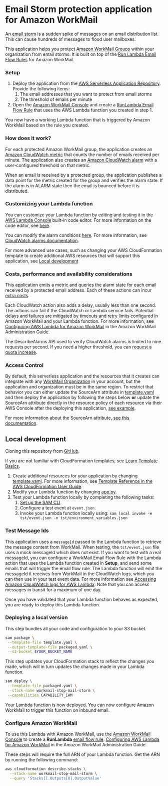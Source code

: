 # Email Storm protection application for Amazon WorkMail

An [email storm](https://en.wikipedia.org/wiki/Email_storm) is a sudden spike of messages on an email distribution list. This can cause hundreds of messages to flood user mailboxes.
 
This application helps you protect [Amazon WorkMail Groups](https://docs.aws.amazon.com/workmail/latest/adminguide/groups_overview.html) within your organization from email storms. It is built on top of the [Run Lambda Email Flow Rules](https://docs.aws.amazon.com/workmail/latest/adminguide/lambda.html#synchronous-rules) for Amazon WorkMail.

### Setup

1. Deploy the application from the [AWS Serverless Application Repository](https://serverlessrepo.aws.amazon.com/applications/arn:aws:serverlessrepo:us-east-1:489970191081:applications~workmail-stop-mail-storm). Provide the following items:
    1. The email addresses that you want to protect from email storms
    1. The threshold of emails per minute
1. Open the [Amazon WorkMail Console](https://console.aws.amazon.com/workmail/) and create a [RunLambda Email Flow Rule](https://docs.aws.amazon.com/workmail/latest/adminguide/lambda.html#synchronous-rules) that uses the AWS Lambda function you created in step 1.

You now have a working Lambda function that is triggered by Amazon WorkMail based on the rule you created.

### How does it work?

For each protected Amazon WorkMail group, the application creates an [Amazon CloudWatch metric](https://docs.aws.amazon.com/AmazonCloudWatch/latest/monitoring/working_with_metrics.html) that counts the number of emails received per minute. The application also creates an [Amazon CloudWatch alarm](https://docs.aws.amazon.com/AmazonCloudWatch/latest/monitoring/AlarmThatSendsEmail.html) with a user-configured threshold on that metric.

When an email is received by a protected group, the application publishes a data point for the metric created for the group and verifies the alarm state. If the alarm is in ALARM state then the email is bounced before it is distributed.

### Customizing your Lambda function
You can customize your Lambda function by editing and testing it in the [AWS Lambda Console](https://console.aws.amazon.com/lambda/home) built-in code editor. For more information on the code editor, see [here](https://docs.aws.amazon.com/lambda/latest/dg/code-editor.html).

You can modify the alarm conditions [here](https://github.com/aws-samples/amazon-workmail-lambda-templates/blob/master/workmail-stop-mail-storm/src/app.py#L51). For more information, see [CloudWatch alarms documentation](https://docs.aws.amazon.com/AmazonCloudWatch/latest/APIReference/API_PutMetricAlarm.html).

For more advanced use cases, such as changing your AWS CloudFormation template to create additional AWS resources that will support this application, see [Local development](#local-development)

### Costs, performance and availability considerations
This application emits a metric and queries the alarm state for each email received by a protected email address. Each of these actions can incur [extra costs](https://aws.amazon.com/cloudwatch/pricing/).

Each CloudWatch action also adds a delay, usually less than one second. The actions can fail if the CloudWatch or Lambda service fails. Potential delays and failures are mitigated by timeouts and retry limits configured in Amazon WorkMail and your Lambda function. For more information, see [Configuring AWS Lambda for Amazon WorkMail](https://docs.aws.amazon.com/workmail/latest/adminguide/lambda.html#synchronous-rules) in the Amazon WorkMail Administration Guide.

The DescribeAlarms API used to verify CloudWatch alarms is limited to nine requests per second. If you need a higher threshold, you can [request a quota increase](https://docs.aws.amazon.com/AmazonCloudWatch/latest/monitoring/cloudwatch_limits.html).

### Access Control
By default, this serverless application and the resources that it creates can integrate with any [WorkMail Organization](https://docs.aws.amazon.com/workmail/latest/adminguide/organizations_overview.html) in your account, but the application and organization must be in the same region. To restrict that behavior you can either update the SourceArn attribute in [template.yaml](https://github.com/aws-samples/amazon-workmail-lambda-templates/blob/master/workmail-stop-mail-storm/template.yaml)
and then deploy the application by following the steps below **or** update the SourceArn attribute directly in the resource policy of each resource via their AWS Console after the deploying this application, [see example](https://docs.aws.amazon.com/lambda/latest/dg/access-control-resource-based.html).

For more information about the SourceArn attribute, [see this documentation](https://docs.aws.amazon.com/IAM/latest/UserGuide/reference_policies_condition-keys.html#condition-keys-sourcearn).

## Local development
Cloning this repository from [GitHub](https://github.com/aws-samples/amazon-workmail-lambda-templates).

If you are not familiar with CloudFormation templates, see [Learn Template Basics](https://docs.aws.amazon.com/AWSCloudFormation/latest/UserGuide/gettingstarted.templatebasics.html).

1. Create additional resources for your application by changing [template.yaml](https://github.com/aws-samples/workmail-stop-mail-storm/blob/master/workmail-stop-mail-storm/template.yaml). For more information, see [Template Reference in the AWS CloudFormation User Guide](https://docs.aws.amazon.com/AWSCloudFormation/latest/UserGuide/template-reference.html).
2. Modify your Lambda function by changing [app.py](https://github.com/aws-samples/amazon-workmail-lambda-templates/blob/master/workmail-stop-mail-storm/src/app.py).
3. Test your Lambda function locally by completing the following tasks:
    1. [Set up the SAM CLI](https://aws.amazon.com/serverless/sam/).
    2. Configure a test event at `event.json`.
    3. Invoke your Lambda function locally using:
        `sam local invoke -e tst/event.json -n tst/environment_variables.json`

### Test Message Ids
This application uses a `messageId` passed to the Lambda function to retrieve the message content from WorkMail. When testing, the `tst/event.json` file uses a mock messageId which does not exist. If you want to test with a real messageId, you can configure a WorkMail Email Flow Rule with the Lambda action that uses the Lambda function created in **Setup**, and send some emails that will trigger the email flow rule. The Lambda function will emit the messageId it receives from WorkMail in the CloudWatch logs, which you can
then use in your test event data. For more information see [Accessing Amazon CloudWatch logs for AWS Lambda](https://docs.aws.amazon.com/lambda/latest/dg/monitoring-cloudwatchlogs.html). Note that you can access messages in transit for a maximum of one day.

Once you have validated that your Lambda function behaves as expected, you are ready to deploy this Lambda function.

### Deploying a local version
This step bundles all your code and configuration to your S3 bucket.

```bash
sam package \
 --template-file template.yaml \
 --output-template-file packaged.yaml \
 --s3-bucket $YOUR_BUCKET_NAME
```

This step updates your CloudFormation stack to reflect the changes you made, which will in turn updates the changes made in your Lambda function.
```bash
sam deploy \
 --template-file packaged.yaml \
 --stack-name workmail-stop-mail-storm \
 --capabilities CAPABILITY_IAM
```
Your Lambda function is now deployed. You can now configure Amazon WorkMail to trigger this function on inbound email.

### Configure Amazon WorkMail
To use this Lambda with Amazon WorkMail, use the [Amazon WorkMail Console](https://console.aws.amazon.com/workmail/) to create a **RunLambda** [email flow rule](https://docs.aws.amazon.com/workmail/latest/adminguide/create-email-rules.html). [Configuring AWS Lambda for Amazon WorkMail](https://docs.aws.amazon.com/workmail/latest/adminguide/lambda.html#synchronous-rules) in the Amazon WorkMail Administration Guide. 

These steps will require the full ARN of your Lambda function. Get the ARN by running the following command:

```bash
aws cloudformation describe-stacks \
  --stack-name workmail-stop-mail-storm \
  --query 'Stacks[].Outputs[0].OutputValue'
```

